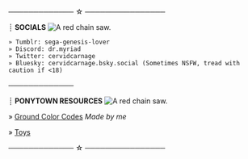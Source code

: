 ───────────── ☆ ────────────────

┊ **SOCIALS** ![A red chain saw.](https://mikejima.crd.co/assets/images/shadow/b40ec313.gif?v=2e5106a3)
```
» Tumblr: sega-genesis-lover
» Discord: dr.myriad
» Twitter: cervidcarnage
» Bluesky: cervidcarnage.bsky.social (Sometimes NSFW, tread with caution if <18)
```
─────────────

┊ **PONYTOWN RESOURCES** ![A red chain saw.](https://mikejima.crd.co/assets/images/shadow/b40ec313.gif?v=2e5106a3)

» [Ground Color Codes](https://rentry.co/ponytown-color-codes) *Made by me*

» [Toys](https://ponytown.fandom.com/wiki/Toys)

───────────── ☆ ────────────────
